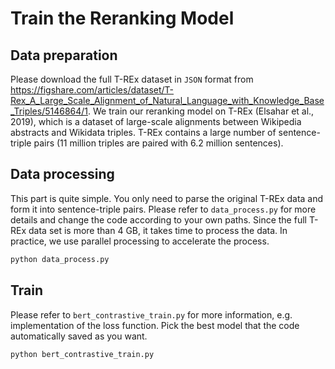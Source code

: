 # Train the Reranking Model

## Data preparation

Please download the full T-REx dataset in `JSON` format from https://figshare.com/articles/dataset/T-Rex_A_Large_Scale_Alignment_of_Natural_Language_with_Knowledge_Base_Triples/5146864/1. We train our reranking model on T-REx (Elsahar et al., 2019), which is a dataset of large-scale alignments between Wikipedia abstracts and Wikidata triples. T-REx contains a large number of sentence-triple pairs (11 million triples are paired with 6.2 million sentences). 

## Data processing

This part is quite simple. You only need to parse the original T-REx data and form it into sentence-triple pairs. Please refer to `data_process.py` for more details and change the code according to your own paths. Since the full T-REx data set is more than 4 GB, it takes time to process the data. In practice, we use parallel processing to accelerate the process.

```bash
python data_process.py
```

## Train

Please refer to `bert_contrastive_train.py` for more information, e.g. implementation of the loss function. Pick the best model that the code automatically saved as you want.

```bash
python bert_contrastive_train.py
```

